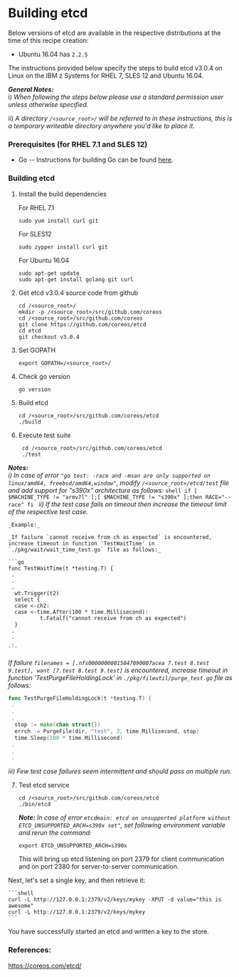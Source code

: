 <!---PACKAGE:etcd--->
<!---DISTRO:SLES 12:3.0.4--->
<!---DISTRO:RHEL 7.1:3.0.4--->
<!---DISTRO:Ubuntu 16.x:3.0.4--->

# Building etcd

Below versions of etcd are available in the respective distributions at the time of this recipe creation: 

*    Ubuntu 16.04 has `2.2.5`

The instructions provided below specify the steps to build etcd v3.0.4 on Linux on the IBM z Systems for RHEL 7, SLES 12 and Ubuntu 16.04.

_**General Notes:**_ 	 
i) _When following the steps below please use a standard permission user unless otherwise specified._

ii) _A directory `/<source_root>/` will be referred to in these instructions, this is a temporary writeable directory anywhere you'd like to place it._

### Prerequisites (for RHEL 7.1 and SLES 12)
  * Go
  -- Instructions for building Go can be found [here](https://github.com/linux-on-ibm-z/docs/wiki/Building-Go).

### Building etcd
1. Install the build dependencies

    For RHEL 7.1
    ```shell
    sudo yum install curl git
    ```
    For SLES12
    ```shell
    sudo zypper install curl git 
    
    ```
    For Ubuntu 16.04
    ```shell
    sudo apt-get update
    sudo apt-get install golang git curl
    ```
	
2. Get etcd v3.0.4 source code from github

    ```shell
    cd /<source_root>/
	mkdir -p /<source_root>/src/github.com/coreos
    cd /<source_root>/src/github.com/coreos
    git clone https://github.com/coreos/etcd
    cd etcd
    git checkout v3.0.4
    ```
3. Set GOPATH
   
    ```shell
	export GOPATH=/<source_root>/
	```
    
4. Check go version

    ```shell
    go version
    ```
5. Build etcd

    ```shell
    cd /<source_root>/src/github.com/coreos/etcd
    ./build
    ```
6. Execute test suite
   ```shell
    cd /<source_root>/src/github.com/coreos/etcd
    ./test
   ```
_**Notes:**_  
_i) In case of error `"go test: -race and -msan are only supported on linux/amd64, freebsd/amd64,window"`, modify `/<source_root>/etcd/test` file and add support for "s390x" architecture as follows:_
    ```shell
    if [ $MACHINE_TYPE != "armv7l" ];[ $MACHINE_TYPE != "s390x" ];then
      RACE="--race"
    fi
    ```
_ii) If the test case fails on timeout then increase the timeout limit of the respective test case._
	
	_Example:_
	
	_If failure `cannot receive from ch as expected` is encountered, increase timeout in function 'TestWaitTime' in `./pkg/wait/wait_time_test.go` file as follows:_

    ```go
    func TestWaitTime(t *testing.T) {
     .
     .
     .
      wt.Trigger(t2)
      select {
      case <-ch2:
      case <-time.After(100 * time.Millisecond):
              t.Fatalf("cannot receive from ch as expected")
      }
     .
     .
     .
    ```

   _If failure `filenames = [.nfs00000000015847090007acea 7.test 8.test 9.test], want [7.test 8.test 9.test]` is encountered, increase timeout in function 'TestPurgeFileHoldingLock' in `./pkg/fileutil/purge_test.go` file as follows:_

   ```go
   func TestPurgeFileHoldingLock(t *testing.T) {
    .
    .
    .
     stop := make(chan struct{})
	 errch := PurgeFile(dir, "test", 3, time.Millisecond, stop)
	 time.Sleep(100 * time.Millisecond)
    .
    .
    .
   ```
	
   _iii) Few test case failures seem intermittent and should pass on multiple run._

7. Test etcd service

    ```shell
    cd /<source_root>/src/github.com/coreos/etcd
    ./bin/etcd
    ```

    _**Note:** In case of error `etcdmain: etcd on unsupported platform without ETCD_UNSUPPORTED_ARCH=s390x set"`, set following environment variable and rerun the command:_
    
    ```shell
    export ETCD_UNSUPPORTED_ARCH=s390x
    ```
    This will bring up etcd listening on port 2379 for client communication and on port 2380 for server-to-server communication.
 
  Next, let's set a single key, and then retrieve it:

    ```shell
    curl -L http://127.0.0.1:2379/v2/keys/mykey -XPUT -d value="this is awesome"
    curl -L http://127.0.0.1:2379/v2/keys/mykey
    ```

  You have successfully started an etcd and written a key to the store.
 
### References:
https://coreos.com/etcd/
